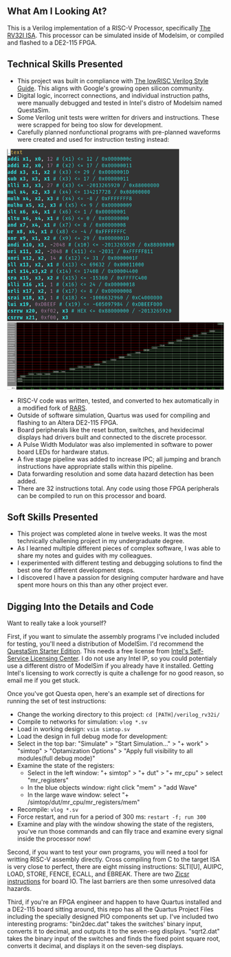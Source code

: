## What Am I Looking At?
This is a Verilog implementation of a RISC-V Processor, specifically [The RV32I ISA](https://riscv.org/wp-content/uploads/2019/12/riscv-spec-20191213.pdf#chapter2). This processor can be simulated inside of Modelsim, or compiled and flashed to a DE2-115 FPGA. 

[//]: # ( TODO Check compliance with the RISC-V Architecture Test Suite https://github.com/riscv-non-isa/riscv-arch-test )

## Technical Skills Presented
* This project was built in compliance with [The lowRISC Verilog Style Guide](https://github.com/lowRISC/style-guides/blob/master/VerilogCodingStyle.md). This aligns with Google's growing open silicon community.
* Digital logic, incorrect connections, and individual instruction paths, were manually debugged and tested in Intel's distro of Modelsim named QuestaSim.
* Some Verilog unit tests were written for drivers and instructions. These were scrapped for being too slow for development.
* Carefully planned nonfunctional programs with pre-planned waveforms were created and used for instruction testing instead:

<img src="https://github.com/ZeHolyQofPower/verilog_rv32i/blob/main/test_instructions.png" width="400" height="400"/>

<img src="https://github.com/ZeHolyQofPower/verilog_rv32i/blob/main/registers_state.png"/>

* RISC-V code was written, tested, and converted to hex automatically in a modified fork of [RARS](https://github.com/TheThirdOne/rars).
* Outside of software simulation, Quartus was used for compiling and flashing to an Altera DE2-115 FPGA.
* Board peripherals like the reset button, switches, and hexidecimal displays had drivers built and connected to the discrete processor.
* A Pulse Width Modulator was also implemented in software to power board LEDs for hardware status.
* A five stage pipeline was added to increase IPC; all jumping and branch instructions have appropriate stalls within this pipeline.
* Data forwarding resolution and some data hazard detection has been added.
* There are 32 instructions total. Any code using those FPGA peripherals can be compiled to run on this processor and board.

## Soft Skills Presented
* This project was completed alone in twelve weeks. It was the most technically challening project in my undergraduate degree.
* As I learned multiple different pieces of complex software, I was able to share my notes and guides with my colleagues.
* I experimented with different testing and debugging solutions to find the best one for different development steps.
* I discovered I have a passion for designing computer hardware and have spent more hours on this than any other project ever.

## Digging Into the Details and Code
Want to really take a look yourself?

First, if you want to simulate the assembly programs I've included included for testing, you'll need a distribution of ModelSim. I'd recommend the [QuestaSim Starter Edition](https://www.intel.com/content/www/us/en/software-kit/782455/questa-intel-fpgas-pro-edition-software-version-23-2.html?). This needs a free license from [Intel's Self-Service Licensing Center](https://licensing.intel.com/psg/s/?language=en_US). I do not use any Intel IP, so you could potentialy use a different distro of ModelSim if you already have it installed. Getting Intel's licensing to work correctly is quite a challenge for no good reason, so email me if you get stuck.

Once you've got Questa open, here's an example set of directions for running the set of test instructions:
* Change the working directory to this project: `cd [PATH]/verilog_rv32i/`
* Compile to networks for simulation: `vlog *.sv`
* Load in working design: `vsim simtop.sv`
* Load the design in full debug mode for development:
* Select in the top bar: "Simulate" > "Start Simulation..." > "+ work" > "simtop" > "Optamization Options" > "Apply full visibility to all modules(full debug mode)"
* Examine the state of the registers:
  * Select in the left window: "+ simtop" > "+ dut" > "+ mr_cpu" > select "mr_registers"
  * In the blue objects window: right click "mem" > "add Wave"
  * In the large wave window: select "+ /simtop/dut/mr_cpu/mr_registers/mem"
* Recompile: `vlog *.sv`
* Force restart, and run for a period of 300 ms: `restart -f; run 300`
* Examine and play with the window showing the state of the registers, you've run those commands and can flly trace and examine every signal inside the processor now!

Second, if you want to test your own programs, you will need a tool for writting RISC-V assembly directly. Cross compiling from C to the target ISA is very close to perfect, there are eight missing instructions: SLTI[U], AUIPC, LOAD, STORE, FENCE, ECALL, and EBREAK. There are two [Zicsr instructions](https://riscv.org/wp-content/uploads/2019/12/riscv-spec-20191213.pdf#chapter9) for board IO. The last barriers are then some unresolved data hazards.

Third, if you're an FPGA engineer and happen to have Quartus installed and a DE2-115 board sitting around, this repo has all the Quartus Project Files including the specially designed PIO components set up. I've included two interesting programs: "bin2dec.dat" takes the switches' binary input, converts it to decimal, and outputs it to the seven-seg displays. "sqrt2.dat" takes the binary input of the switches and finds the fixed point square root, converts it decimal, and displays it on the seven-seg displays.
